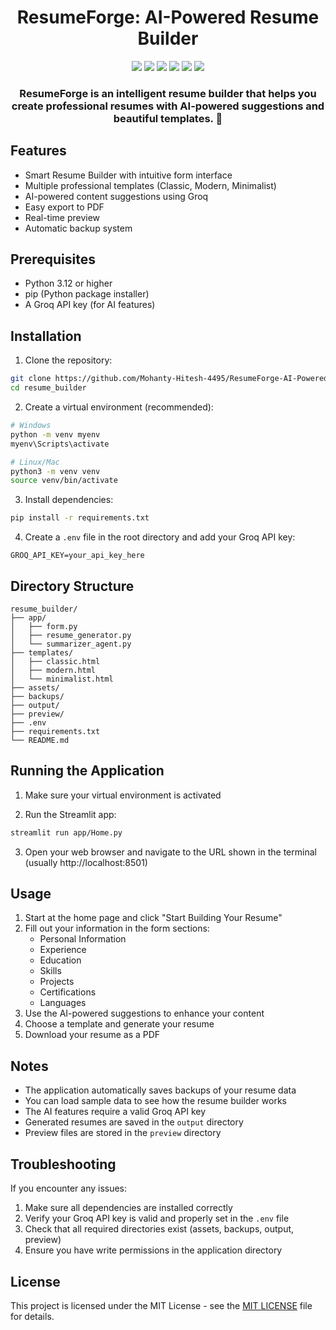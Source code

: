 <div align="center">
  <h1> ResumeForge: AI-Powered Resume Builder </h1>
  <img src="https://img.shields.io/badge/Python-3776AB?style=for-the-badge&logo=python&logoColor=white" />
  <img src="https://img.shields.io/badge/Groq-412991?style=for-the-badge&logo=groq&logoColor=white" />
  <img src="https://img.shields.io/badge/langchain-1C3C3C?style=for-the-badge&logo=langchain&logoColor=white" />
  <img src="https://img.shields.io/badge/firebase-ffca28?style=for-the-badge&logo=firebase&logoColor=black" />
  <img src="https://img.shields.io/badge/jinja-white.svg?style=for-the-badge&logo=jinja&logoColor=black" />
  <img src="https://img.shields.io/badge/Streamlit-%23FE4B4B.svg?style=for-the-badge&logo=streamlit&logoColor=white" />

  <h3>ResumeForge is an intelligent resume builder that helps you create professional resumes with AI-powered suggestions and beautiful templates. 🚀</h3>
</div>

## Features

- Smart Resume Builder with intuitive form interface
- Multiple professional templates (Classic, Modern, Minimalist)
- AI-powered content suggestions using Groq
- Easy export to PDF
- Real-time preview
- Automatic backup system

## Prerequisites

- Python 3.12 or higher
- pip (Python package installer)
- A Groq API key (for AI features)

## Installation

1. Clone the repository:
```bash
git clone https://github.com/Mohanty-Hitesh-4495/ResumeForge-AI-Powered-Resume-Builder.git
cd resume_builder
```

2. Create a virtual environment (recommended):
```bash
# Windows
python -m venv myenv
myenv\Scripts\activate

# Linux/Mac
python3 -m venv venv
source venv/bin/activate
```

3. Install dependencies:
```bash
pip install -r requirements.txt
```

4. Create a `.env` file in the root directory and add your Groq API key:
```
GROQ_API_KEY=your_api_key_here
```

## Directory Structure

```
resume_builder/
├── app/
│   ├── form.py
│   ├── resume_generator.py
│   └── summarizer_agent.py
├── templates/
│   ├── classic.html
│   ├── modern.html
│   └── minimalist.html
├── assets/
├── backups/
├── output/
├── preview/
├── .env
├── requirements.txt
└── README.md
```

## Running the Application

1. Make sure your virtual environment is activated

2. Run the Streamlit app:
```bash
streamlit run app/Home.py
```

3. Open your web browser and navigate to the URL shown in the terminal (usually http://localhost:8501)

## Usage

1. Start at the home page and click "Start Building Your Resume"
2. Fill out your information in the form sections:
   - Personal Information
   - Experience
   - Education
   - Skills
   - Projects
   - Certifications
   - Languages
3. Use the AI-powered suggestions to enhance your content
4. Choose a template and generate your resume
5. Download your resume as a PDF

## Notes

- The application automatically saves backups of your resume data
- You can load sample data to see how the resume builder works
- The AI features require a valid Groq API key
- Generated resumes are saved in the `output` directory
- Preview files are stored in the `preview` directory

## Troubleshooting

If you encounter any issues:

1. Make sure all dependencies are installed correctly
2. Verify your Groq API key is valid and properly set in the `.env` file
3. Check that all required directories exist (assets, backups, output, preview)
4. Ensure you have write permissions in the application directory

## License

This project is licensed under the MIT License - see the [MIT LICENSE](https://github.com/Mohanty-Hitesh-4495/ResumeForge-AI-Powered-Resume-Builder/blob/main/LICENSE) file for details.
